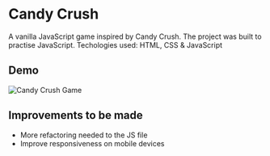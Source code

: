 # Candy Crush

A vanilla JavaScript game inspired by Candy Crush. The project was built to practise JavaScript.
Techologies used: HTML, CSS & JavaScript

## Demo
![Candy Crush Game](assets/demo.gif)

## Improvements to be made
- More refactoring needed to the JS file
- Improve responsiveness on mobile devices 
